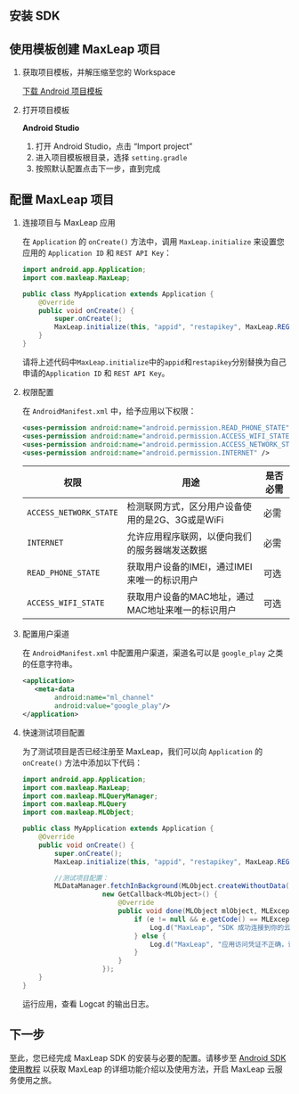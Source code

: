 ##	安装 SDK

##	使用模板创建 MaxLeap 项目

1.	获取项目模板，并解压缩至您的 Workspace

    <a class="download-sdk" href="https://github.com/MaxLeap/StarterProject-Android" target="_blank">下载 Android 项目模板</a>

2.	打开项目模板

    **Android Studio**

    1. 	打开 Android Studio，点击 “Import project”
    2. 	进入项目模板根目录，选择 `setting.gradle`
    3. 	按照默认配置点击下一步，直到完成

##	配置 MaxLeap 项目

1. 连接项目与 MaxLeap 应用

	在 `Application` 的 `onCreate()` 方法中，调用 `MaxLeap.initialize` 来设置您应用的 `Application ID` 和 `REST API Key`：

    ```java
    import android.app.Application;
    import com.maxleap.MaxLeap;

    public class MyApplication extends Application {
        @Override
        public void onCreate() {
            super.onCreate();
            MaxLeap.initialize(this, "appid", "restapikey", MaxLeap.REGION_CN);
        }
    }
    ```
    
    请将上述代码中`MaxLeap.initialize`中的`appid`和`restapikey`分别替换为自己申请的`Application ID` 和 `REST API Key`。

2. 权限配置

	在 `AndroidManifest.xml` 中，给予应用以下权限：

    ```xml
    <uses-permission android:name="android.permission.READ_PHONE_STATE" />
    <uses-permission android:name="android.permission.ACCESS_WIFI_STATE" />
    <uses-permission android:name="android.permission.ACCESS_NETWORK_STATE" />
    <uses-permission android:name="android.permission.INTERNET" />
    ```

    权限|用途|是否必需
    ---|---|---
    `ACCESS_NETWORK_STATE`|		检测联网方式，区分用户设备使用的是2G、3G或是WiFi| 必需
    `INTERNET`| 	允许应用程序联网，以便向我们的服务器端发送数据| 必需
    `READ_PHONE_STATE`| 	获取用户设备的IMEI，通过IMEI来唯一的标识用户| 可选
    `ACCESS_WIFI_STATE`| 	获取用户设备的MAC地址，通过MAC地址来唯一的标识用户| 可选

3. 配置用户渠道

	在 `AndroidManifest.xml` 中配置用户渠道，渠道名可以是 `google_play` 之类的任意字符串。

    ```xml
	<application>
       <meta-data
            android:name="ml_channel"
            android:value="google_play"/>
    </application>
	```

4. 快速测试项目配置

    为了测试项目是否已经注册至 MaxLeap，我们可以向 `Application` 的 `onCreate()` 方法中添加以下代码：

    ```java
    import android.app.Application;
    import com.maxleap.MaxLeap;
    import com.maxleap.MLQueryManager;
    import com.maxleap.MLQuery
    import com.maxleap.MLObject;

    public class MyApplication extends Application {
        @Override
        public void onCreate() {
            super.onCreate();
            MaxLeap.initialize(this, "appid", "restapikey", MaxLeap.REGION_CN);

            //测试项目配置：
            MLDataManager.fetchInBackground(MLObject.createWithoutData("foobar", "123"),
                        new GetCallback<MLObject>() {
                            @Override
                            public void done(MLObject mlObject, MLException e) {
                                if (e != null && e.getCode() == MLException.INVALID_OBJECT_ID) {
                                    Log.d("MaxLeap", "SDK 成功连接到你的云端应用！");
                                } else {
                                    Log.d("MaxLeap", "应用访问凭证不正确，请检查。");
                                }
                            }
                        });
        }
    }
    ```

    运行应用，查看 Logcat 的输出日志。

## 下一步

至此，您已经完成 MaxLeap SDK 的安装与必要的配置。请移步至 [Android SDK 使用教程](ML_DOCS_GUIDE_LINK_PLACEHOLDER_ANDROID) 以获取 MaxLeap 的详细功能介绍以及使用方法，开启 MaxLeap 云服务使用之旅。
